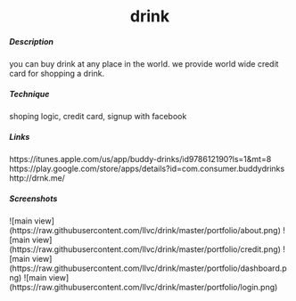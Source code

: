 <h1 align="center">drink</h1>
<h5>Description</h5>
you can buy drink at any place in the world.
we provide world wide credit card for shopping a drink.
<h5>Technique</h5>
shoping logic, credit card, signup with facebook
<h5>Links</h5>
https://itunes.apple.com/us/app/buddy-drinks/id978612190?ls=1&mt=8<br>
https://play.google.com/store/apps/details?id=com.consumer.buddydrinks<br>
http://drnk.me/
<h5>Screenshots</h5>
![main view](https://raw.githubusercontent.com/llvc/drink/master/portfolio/about.png)
![main view](https://raw.githubusercontent.com/llvc/drink/master/portfolio/credit.png)
![main view](https://raw.githubusercontent.com/llvc/drink/master/portfolio/dashboard.png)
![main view](https://raw.githubusercontent.com/llvc/drink/master/portfolio/login.png)

